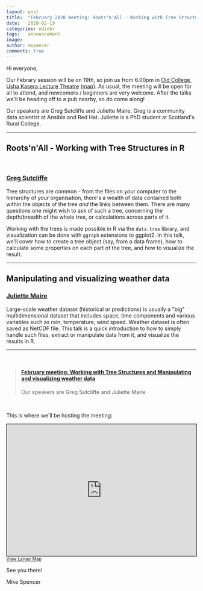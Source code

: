 ```yaml
---
layout: post
title:  "February 2020 meeting: Roots'n'All - Working with Tree Structures and Manipulating and visualizing weather data"
date:   2020-02-19
categories: edinbr
tags:   announcement
image:
author: mspencer
comments: true
---
```




Hi everyone,
<br/>


Our Febrary session will be on 19th, so join us from 6.00pm in [Old College, Usha Kasera Lecture Theatre](https://www.ed.ac.uk/timetabling-examinations/timetabling/room-bookings/bookable-rooms3/room/0001_01_1.264) ([map](https://www.openstreetmap.org/relation/33710)). As usual, the meeting will be open for all to attend, and newcomers / beginners are very welcome. After the talks we'll be heading off to a pub nearby, so do come along!


Our speakers are Greg Sutcliffe and Juliette Maire. Greg is a community data scientist at Ansible and Red Hat. Juliette is a PhD student at Scotland's Rural College.

---

## Roots'n'All - Working with Tree Structures in R
<br/>

### [Greg Sutcliffe](https://twitter.com/Gwmngilfen)

Tree structures are common - from the files on your computer to the hierarchy of your organisation, there's a wealth of data contained both within the objects of the tree *and* the links between them. There are many questions one might wish to ask of such a tree, concerning the depth/breadth of the whole tree, or calculations across parts of it.

Working with the trees is made possible in R via the `data.tree` library, and visualization can be done with `ggraph` extensions to ggplot2. In this talk, we'll cover how to create a tree object (say, from a data frame), how to calculate some properties on each part of the tree, and how to visualize the result.

---

## Manipulating and visualizing weather data

### [Juliette Maire](https://www.sruc.ac.uk/jmaire)

Large-scale weather dataset (historical or predictions) is usually a "big" multidimensional dataset that includes space, time components and various variables such as rain, temperature, wind speed. Weather dataset is often saved as NetCDF file. This talk is a quick introduction to how to simply handle such files, extract or manipulate data from it,  and visualize the results in R.

---

<br/>
<blockquote class="embedly-card"><h4><a href="https://www.meetup.com/EdinbR/events/268479496/">February meeting: Working with Tree Structures and Manipulating and visualizing weather data</a></h4><p>Our speakers are Greg Sutcliffe and Juliette Maire.</p></blockquote>
<script async src="//cdn.embedly.com/widgets/platform.js" charset="UTF-8"></script>

<br/>

This is where we'll be hosting the meeting:

<iframe width="100%" height="350" frameborder="0" scrolling="no" marginheight="0" marginwidth="0" src="https://www.openstreetmap.org/export/embed.html?bbox=-3.1945002079010014%2C55.944621934656226%2C-3.18280577659607%2C55.94999278846485&layer=mapnik&marker=55.94746%2C-3.18702" style="border: 1px solid black"></iframe><br/><small><a href="https://www.openstreetmap.org/#map=19/55.94315/-3.18685">View Larger Map</a></small>


See you there!

Mike Spencer
